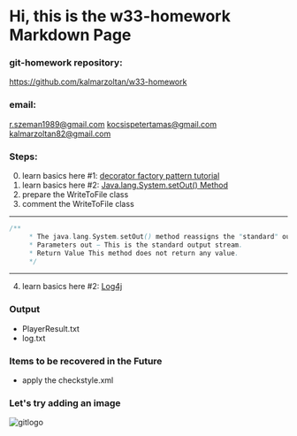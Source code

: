 # Hi, this is the w33-homework Markdown Page

### git-homework repository:
<https://github.com/kalmarzoltan/w33-homework>

### email:
<r.szeman1989@gmail.com>
<kocsispetertamas@gmail.com>
<kalmarzoltan82@gmail.com>

### Steps:
0. learn basics here #1: [decorator factory pattern tutorial](https://www.tutorialspoint.com/design_pattern/decorator_pattern.htm)
1. learn basics here #2: [Java.lang.System.setOut() Method](https://www.tutorialspoint.com/java/lang/system_setout.htm)
2. prepare the WriteToFile class
3. comment the WriteToFile class
---

```java
/**
	 * The java.lang.System.setOut() method reassigns the "standard" output stream.
	 * Parameters out − This is the standard output stream.
	 * Return Value This method does not return any value.
	 */
```
---


4. learn basics here #2: [Log4j](http://www.mkyong.com/logging/log4j-hello-world-example/)

### Output

+ PlayerResult.txt
+ log.txt

### Items to be recovered in the Future

  + apply the checkstyle.xml



### Let's try adding an image
![gitlogo](https://www.shareicon.net/data/128x128/2017/02/15/879138_media_512x512.png)
